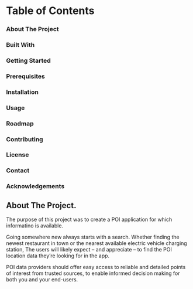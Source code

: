 <h1> Table of Contents </h1>
<h3> About The Project </h3>
<h3> Built With </h3>
<h3> Getting Started </h3>
<h3> Prerequisites </h3>
<h3> Installation </h3>
<h3> Usage </h3>
<h3> Roadmap </h3>
<h3> Contributing </h3>
<h3> License </h3>
<h3> Contact </h3>
<h3> Acknowledgements </h3>

<h2>  About The Project. </h2>
<p> The purpose of this project was to create a POI application for which informatino is available.

Going somewhere new always starts with a search. 
Whether finding the newest restaurant in town or the nearest available electric vehicle charging station, 
The users will likely expect – and appreciate – to find the POI location data they’re looking for in the app.

POI data providers should offer easy access to reliable and detailed points of interest from trusted sources, to enable informed decision making for both you and your end-users. </p>
